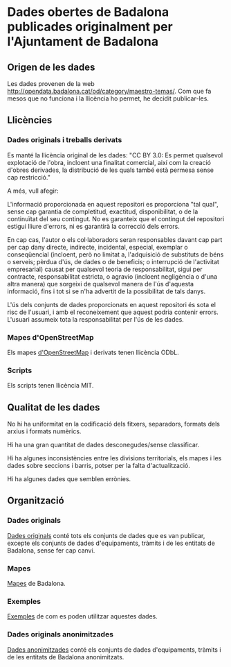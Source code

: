 # Dades obertes de Badalona publicades originalment per l'Ajuntament de Badalona

## Origen de les dades

Les dades provenen de la web http://opendata.badalona.cat/od/category/maestro-temas/. Com que fa mesos que no funciona i la llicència ho permet, he decidit publicar-les.

## Llicències

### Dades originals i treballs derivats

Es manté la llicència original de les dades: "CC BY 3.0: Es permet qualsevol explotació de l'obra, incloent una finalitat comercial, així com la creació d'obres derivades, la distribució de les quals també està permesa sense cap restricció."

A més, vull afegir:

L'informació proporcionada en aquest repositori es proporciona "tal qual", sense cap garantia de completitud, exactitud, disponibilitat, o de la continuïtat del seu contingut. No es garanteix que el contingut del repositori estigui lliure d'errors, ni es garantirà la correcció dels errors.

En cap cas, l'autor o els col·laboradors seran responsables davant cap part per cap dany directe, indirecte, incidental, especial, exemplar o conseqüencial (incloent, però no limitat a, l'adquisició de substituts de béns o serveis; pèrdua d'ús, de dades o de beneficis; o interrupció de l'activitat empresarial) causat per qualsevol teoria de responsabilitat, sigui per contracte, responsabilitat estricta, o agravio (incloent negligència o d'una altra manera) que sorgeixi de qualsevol manera de l'ús d'aquesta informació, fins i tot si se n'ha advertit de la possibilitat de tals danys.

L'ús dels conjunts de dades proporcionats en aquest repositori és sota el risc de l'usuari, i amb el reconeixement que aquest podria contenir errors. L'usuari assumeix tota la responsabilitat per l'ús de les dades.

### Mapes d'OpenStreetMap
Els mapes [d'OpenStreetMap](www.openstreetmap.org) i derivats tenen llicència ODbL.

### Scripts
Els scripts tenen llicència MIT.

## Qualitat de les dades

No hi ha uniformitat en la codificació dels fitxers, separadors, formats dels arxius i formats numèrics.

Hi ha una gran quantitat de dades desconegudes/sense classificar.

Hi ha algunes inconsistències entre les divisions territorials, els mapes i les dades sobre seccions i barris, potser per la falta d'actualització.

Hi ha algunes dades que semblen errònies.

## Organització

### Dades originals
[Dades originals](dades_originals/) conté tots els conjunts de dades que es van publicar, excepte els conjunts de dades d'equipaments, tràmits i de les entitats de Badalona, sense fer cap canvi.

### Mapes
[Mapes](mapes/) de Badalona.

### Exemples
[Exemples](exemples/) de com es poden utilitzar aquestes dades.

### Dades originals anonimitzades
[Dades anonimitzades](dades_anonimitzades/) conté els conjunts de dades d'equipaments, tràmits i de les entitats de Badalona anonimitzats.